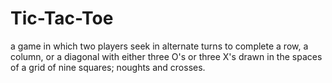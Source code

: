 # Tic-Tac-Toe
 a game in which two players seek in alternate turns to complete a row, a column, or a diagonal with either three O's or three X's drawn in the spaces of a grid of nine squares; noughts and crosses.

